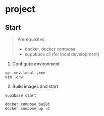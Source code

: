 # project

## Start

> Prerequisites:
> - docker, docker compose
> - supabase cli (for local development)

1. Configure environment
```
cp .env.local .env
vim .env
```

2. Build images and start
```
supabase start

docker compose build
docker compose up -d
```
